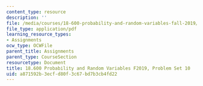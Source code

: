 ```yaml
---
content_type: resource
description: ''
file: /media/courses/18-600-probability-and-random-variables-fall-2019/a871592b3ecfd80f3c67bd7b3cb4fd22_MIT18_600F19_Pset10.pdf
file_type: application/pdf
learning_resource_types:
- Assignments
ocw_type: OCWFile
parent_title: Assignments
parent_type: CourseSection
resourcetype: Document
title: 18.600 Probability and Random Variables F2019, Problem Set 10
uid: a871592b-3ecf-d80f-3c67-bd7b3cb4fd22
---
```

